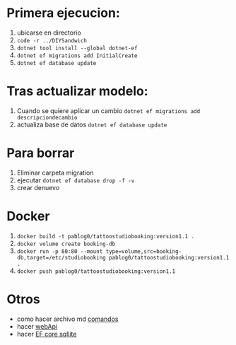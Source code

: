 # Primera ejecucion: 
1. ubicarse en directorio
2. `code -r ../DIYSandwich`
3. `dotnet tool install --global dotnet-ef`
4. `dotnet ef migrations add InitialCreate`
5. `dotnet ef database update`

# Tras actualizar modelo:
1. Cuando se quiere aplicar un cambio `dotnet ef migrations add descripciondecambio`
2. actualiza base de datos `dotnet ef database update`

# Para borrar
1. Eliminar carpeta migration
2. ejecutar `dotnet ef database drop -f -v`
3. crear denuevo

# Docker
1. `docker build -t pablog0/tattoostudiobooking:version1.1 .`
2. `docker volume create booking-db`
3. `docker run -p 80:80 --mount type=volume,src=booking-db,target=/etc/studiobooking pablog0/tattoostudiobooking:version1.1 .`
4. `docker push pablog0/tattoostudiobooking:version1.1`

# Otros
- como hacer archivo md [comandos]( https://docs.github.com/en/get-started/writing-on-github/getting-started-with-writing-and-formatting-on-github/basic-writing-and-formatting-syntax)
- hacer [webApi](https://learn.microsoft.com/en-us/aspnet/core/tutorials/first-web-api?view=aspnetcore-8.0&tabs=visual-studio-code)
- hacer [EF core sqllite](https://learn.microsoft.com/en-us/ef/core/get-started/overview/first-app?tabs=netcore-cli)


